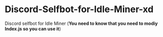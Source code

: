 # Discord-Selfbot-for-Idle-Miner-xd
Discord selfbot for Idle Miner (**You need to know that you need to modiy Index.js so you can use it**)
